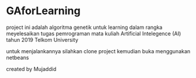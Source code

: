 # GAforLearning

project ini adalah algoritma genetik untuk learning dalam rangka meyelesaikan tugas pemrograman mata kuliah
Artificial Intelegence (AI) tahun 2019 Telkom University

untuk menjalankannya silahkan clone project kemudian buka menggunakan netbeans

created by Mujaddid
